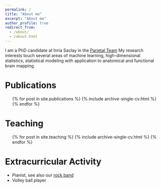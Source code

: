 ```yaml
---
permalink: /
title: "About me"
excerpt: "About me"
author_profile: true
redirect_from: 
  - /about/
  - /about.html
---
```


I am a PhD candidate at Inria Saclay in the [Parietal Team](https://team.inria.fr/parietal/)
My research interests touch several areas of machine learning, high-dimensional statistics, statistical modeling with application to anatomical and functional brain mapping.

Publications
======
  <ul>{% for post in site.publications %}
    {% include archive-single-cv.html %}
  {% endfor %}</ul>
  
<!-- Talks -->
<!-- ====== -->
<!--   <ul>{% for post in site.talks %} -->
<!--     {% include archive-single-talk-cv.html %} -->
<!--   {% endfor %}</ul> -->
  
Teaching
======
  <ul>{% for post in site.teaching %}
    {% include archive-single-cv.html %}
  {% endfor %}</ul>
  
Extracurricular Activity
======
* Pianist, see also our [rock band](https://www.youtube.com/watch?v=PTKhJzpqqiQ)
* Volley ball player
